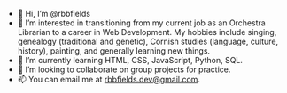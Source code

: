 - 👋 Hi, I’m @rbbfields
- 👀 I’m interested in transitioning from my current job as an Orchestra Librarian to a career in Web Development. My hobbies include singing, genealogy (traditional and genetic), Cornish studies (language, culture, history), painting, and generally learning new things.
- 🌱 I’m currently learning HTML, CSS, JavaScript, Python, SQL.
- 💞️ I’m looking to collaborate on group projects for practice.
- 📫 You can email me at rbbfields.dev@gmail.com.

<!---
rbbfields/rbbfields is a ✨ special ✨ repository because its `README.md` (this file) appears on your GitHub profile.
You can click the Preview link to take a look at your changes.
--->
